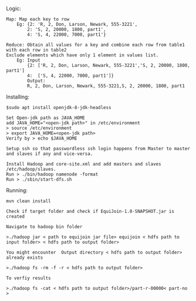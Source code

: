 Logic:

    Map: Map each key to row
        Eg: {2: 'R, 2, Don, Larson, Newark, 555-3221',
            2: 'S, 2, 20000, 1800, part1',
            4: 'S, 4, 22000, 7000, part1'}

    Reduce: Obtain all values for a key and combine each row from table1 with each row in table2 
    Exclude elements which have only 1 element in values list.
        Eg: Input 
            {2: ['R, 2, Don, Larson, Newark, 555-3221','S, 2, 20000, 1800, part1']
            4:  ['S, 4, 22000, 7000, part1']}
            Output:
            R, 2, Don, Larson, Newark, 555-3221,S, 2, 20000, 1800, part1

Installing:

    $sudo apt install openjdk-8-jdk-headless

    Set Open-jdk path as JAVA_HOME
    add JAVA_HOME="<open-jdk path>" in /etc/environment
    > source /etc/environment
    > export JAVA_HOME=<open-jdk path>
    Verify by > echo $JAVA_HOME
    
    Setup ssh so that passwordless ssh login happens from Master to master and slaves if any and vice-versa.

    Install Hadoop and core-site.xml and add masters and slaves /etc/hadoop/slaves. 
    Run > ./bin/hadoop namenode -format
    Run > ./sbin/start-dfs.sh

Running:

    mvn clean install

    Check if target folder and check if EquiJoin-1.0-SNAPSHOT.jar is created

    Navigate to hadoop bin folder 

    >./hadoop jar < path to equijoin jar file> equijoin < hdfs path to input folder> < hdfs path to output folder> 

    You might encounter  Output directory < hdfs path to output folder>  already exists

    >./hadoop fs -rm -f -r < hdfs path to output folder>

    To verfiy results 

    >./hadoop fs -cat < hdfs path to output folder>/part-r-00000< part-no >
